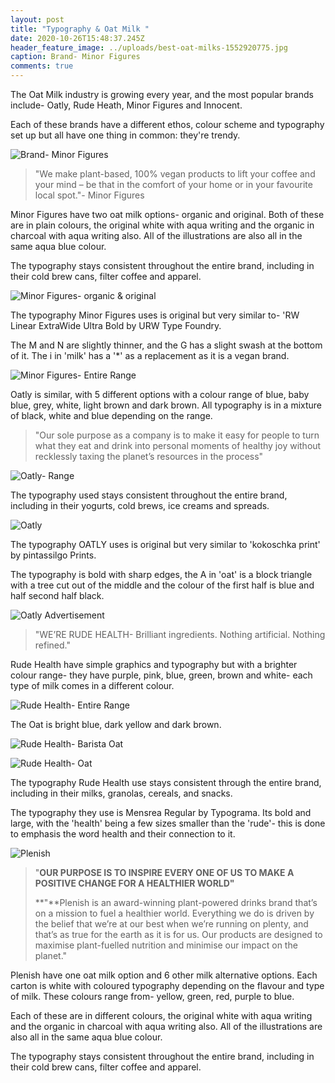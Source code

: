 ```yaml
---
layout: post
title: "Typography & Oat Milk "
date: 2020-10-26T15:48:37.245Z
header_feature_image: ../uploads/best-oat-milks-1552920775.jpg
caption: Brand- Minor Figures
comments: true
---
```

The Oat Milk industry is growing every year, and the most popular brands include- Oatly, Rude Heath, Minor Figures and Innocent. 

Each of these brands have a different ethos, colour scheme and typography set up but all have one thing in common: they're trendy.

![Brand- Minor Figures](../uploads/minor-figures-1.gif)

> "We make plant-based, 100% vegan products to lift your coffee and your mind – be that in the comfort of your home or in your favourite local spot."- Minor Figures 

Minor Figures have two oat milk options- organic and original. Both of these are in plain colours, the original white with aqua writing and the organic in charcoal with aqua writing also. All of the illustrations are also all in the same aqua blue colour.

The typography stays consistent throughout the entire brand, including in their cold brew cans, filter coffee and apparel. 

![Minor Figures- organic & original](../uploads/screenshot-2020-10-26-at-18.33.48.png)

The typography Minor Figures uses is original but very similar to- 'RW Linear ExtraWide Ultra Bold by URW Type Foundry.

The M and N are slightly thinner, and the G has a slight swash at the bottom of it. The i in 'milk' has a '*' as a replacement as it is a vegan brand. 

![Minor Figures- Entire Range](../uploads/0.jpeg)

Oatly is similar, with 5 different options with a colour range of blue, baby blue, grey, white, light brown and dark brown. All typography is in a mixture of black, white and blue depending on the range.

> "Our sole purpose as a company is to make it easy for people to turn what they eat and drink into personal moments of healthy joy without recklessly taxing the planet’s resources in the process"

![Oatly- Range](../uploads/screenshot-2020-10-26-at-18.39.08.png)

The typography used stays consistent throughout the entire brand, including in their yogurts, cold brews, ice creams and spreads.

![Oatly](../uploads/oatly_logo.png)

The typography OATLY uses is original but very similar to 'kokoschka print' by pintassilgo Prints. 

The typography is bold with sharp edges, the A in 'oat' is a block triangle with a tree cut out of the middle and the colour of the first half is blue and half second half black.

![Oatly Advertisement](../uploads/s3-news-tmp-56002-oatly-2x1-783.jpg)

> "WE’RE RUDE HEALTH- Brilliant ingredients. Nothing artificial. Nothing refined."

Rude Health have simple graphics and typography but with a brighter colour range- they have purple, pink, blue, green, brown and white- each type of milk comes in a different colour. 

![Rude Health- Entire Range](../uploads/0-1-.jpeg)

The Oat is bright blue, dark yellow and dark brown. 

![Rude Health- Barista Oat](../uploads/barista-oat-2.png)

![Rude Health- Oat](../uploads/5179_18564_z.jpg)

The typography Rude Health use stays consistent through the entire brand, including in their milks, granolas, cereals, and snacks. 

The typography they use is Mensrea Regular by Typograma. Its bold and large, with the 'health' being a few sizes smaller than the 'rude'- this is done to emphasis the word health and their connection to it.

![Plenish](../uploads/img_1063.jpg)

> "**OUR PURPOSE IS TO INSPIRE EVERY ONE OF US TO MAKE A POSITIVE CHANGE FOR A HEALTHIER WORLD"**
>
> **"**Plenish is an award-winning plant-powered drinks brand that’s on a mission to fuel a healthier world. Everything we do is driven by the belief that we’re at our best when we’re running on plenty, and that’s as true for the earth as it is for us. Our products are designed to maximise plant-fuelled nutrition and minimise our impact on the planet."

Plenish have one oat milk option and 6 other milk alternative options. Each carton is white with coloured typography depending on the flavour and type of milk. These colours range from- yellow, green, red, purple to blue. 





Each of these are in different colours, the original white with aqua writing and the organic in charcoal with aqua writing also. All of the illustrations are also all in the same aqua blue colour.

The typography stays consistent throughout the entire brand, including in their cold brew cans, filter coffee and apparel.